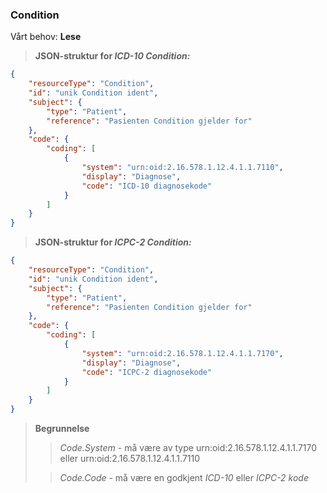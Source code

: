 ### Condition

Vårt behov: **Lese**

> **JSON-struktur for _ICD-10 Condition:_**

```json
{
    "resourceType": "Condition",
    "id": "unik Condition ident",
    "subject": {
        "type": "Patient",
        "reference": "Pasienten Condition gjelder for"
    },
    "code": {
        "coding": [
            {
                "system": "urn:oid:2.16.578.1.12.4.1.1.7110",
                "display": "Diagnose",
                "code": "ICD-10 diagnosekode"
            }
        ]
    }
}
```

> **JSON-struktur for _ICPC-2 Condition:_**

```json
{
    "resourceType": "Condition",
    "id": "unik Condition ident",
    "subject": {
        "type": "Patient",
        "reference": "Pasienten Condition gjelder for"
    },
    "code": {
        "coding": [
            {
                "system": "urn:oid:2.16.578.1.12.4.1.1.7170",
                "display": "Diagnose",
                "code": "ICPC-2 diagnosekode"
            }
        ]
    }
}
```

> **Begrunnelse**
>
> > _Code.System_ - må være av type urn:oid:2.16.578.1.12.4.1.1.7170 eller urn:oid:2.16.578.1.12.4.1.1.7110
>
> > _Code.Code_ - må være en godkjent _ICD-10_ eller _ICPC-2 kode_
